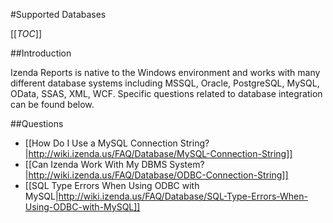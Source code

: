 #Supported Databases

[[_TOC_]]

##Introduction

Izenda Reports is native to the Windows environment and works with many different database systems including MSSQL, Oracle, PostgreSQL, MySQL, OData, SSAS, XML, WCF. Specific questions related to database integration can be found below.

##Questions

* [[How Do I Use a MySQL Connection String?|http://wiki.izenda.us/FAQ/Database/MySQL-Connection-String]]
* [[Can Izenda Work With My DBMS System?|http://wiki.izenda.us/FAQ/Database/ODBC-Connection-String]]
* [[SQL Type Errors When Using ODBC with MySQL|http://wiki.izenda.us/FAQ/Database/SQL-Type-Errors-When-Using-ODBC-with-MySQL]]